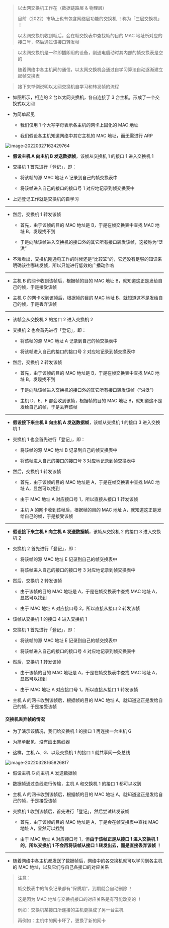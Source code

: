 > 以太网交换机工作在（数据链路层 & 物理层）
> 
> 目前（2022）市场上也有包含网络层功能的交换机 ！称为「三层交换机」 ！
> 
> 以太网交换机收到帧后，会在帧交换表中查找帧的目的 MAC 地址所对应的接口号，然后通过该接口转发帧

> 以太网交换机是一种即插即用的设备，刚通电启动时其内部的帧交换表是空的
> 
> 随着网络中各主机间的通信，以太网交换机会通过自学习算法自动逐渐建立起帧交换表

> 接下来举例说明以太网交换机自学习和转发帧的流程

- 如图所示，相连的 2 台以太网交换机，各自连接了 3 台主机，形成了一个交换式以太网

- 为简单起见

	- 我们仅用 1 个大写字母表示各主机的网卡上固化的 MAC 地址

	- 我们假设各主机知道网络中其它主机的 MAC 地址，而无需进行 ARP

![image-20220327162429764](https://aliyun-oss-lpj.oss-cn-qingdao.aliyuncs.com/images/by-picgo/image-20220327162429764.png)

- **假设主机 A 向主机 B 发送数据帧**，该帧从交换机 1 的接口 1 进入交换机 1

- 交换机 1 首先进行「登记」，即：

	- 将该帧的源 MAC 地址 A 记录到自己的帧交换表中

	- 将该帧进入自己的接口的接口号 1 对应地记录到帧交换表中

- 上述登记工作就是交换机的自学习

---

- 然后，交换机 1 转发该帧

	- 首先，由于该帧的目的 MAC 地址是 B，于是在帧交换表中查找 MAC 地址 B，发现找不到

	- 于是向除该帧进入交换机的接口外的其它所有接口转发该帧，这被称为“泛洪”

- 不难看出，交换机刚通电工作的时候还是“比较笨”的，它还没有足够的知识来明确该往哪转发帧，所以只能进行低效的广播动作咯

---

- 主机 B 的网卡收到该帧后，根据帧的目的 MAC 地址 B，就知道这正是发给自己的帧，于是接受该帧

- 主机 C 的网卡收到该帧后，根据帧的目的 MAC 地址 B，就知道这不是发给自己的帧，于是丢弃该帧

---

- 该帧会从交换机 2 的接口 2 进入交换机 2

- 交换机 2 也会首先进行「登记」，即：

	- 将该帧的源 MAC 地址 A 记录到自己的帧交换表中

	- 将该帧进入自己的接口的接口号 2 对应地记录到帧交换表中

- 然后，交换机 2 转发该帧

	- 首先，由于该帧的目的 MAC 地址是 B，于是在帧交换表中查找 MAC 地址 B，发现找不到

	- 于是向除该帧进入交换机的接口外的其它所有接口转发该帧（“洪泛”）

	- 主机 D、E、F 都会收到该帧，根据帧的目的 MAC 地址 B，就知道这不是发给自己的帧，于是丢弃该帧

---

- **假设接下来主机 B 向主机 A 发送数据帧**，该帧从交换机 1 的接口 3 进入交换机 1

- 交换机 1 也会首先进行「登记」，即：

	- 将该帧的源 MAC 地址 B 记录到自己的帧交换表中

	- 将该帧进入自己的接口的接口号 3 对应地记录到帧交换表中

- 然后，交换机 1 转发该帧

	- 首先，由于该帧的目的 MAC 地址是 A，于是在帧交换表中查找 MAC 地址 A，显然可以找到

	- 由于 MAC 地址 A 对应接口号 1，所以直接从接口 1 转发该帧

	- 主机 A 的网卡收到该帧后，根据帧的目的 MAC 地址 A，就知道这正是发给自己的帧，于是接受该帧

---

- **假设接下来主机 E 向主机 A 发送数据帧**，该帧从交换机 2 的接口 3 进入交换机 2

- 交换机 2 首先进行「登记」，即：

	- 将该帧的源 MAC 地址 E 记录到自己的帧交换表中

	- 将该帧进入自己的接口的接口号 3 对应地记录到帧交换表中

- 然后，交换机 2 转发该帧

	- 由于该帧的目的 MAC 地址是 A，于是在帧交换表中查找 MAC 地址 A，显然可以找到

	- 由于 MAC 地址 A 对应接口号 2，所以直接从接口 2 转发该帧

- 该帧从交换机 1 的接口 4 进入交换机 1

- 交换机 1 首先进行「登记」，即：

	- 将该帧的源 MAC 地址 E 记录到自己的帧交换表中

	- 将该帧进入自己的接口的接口号 4 对应地记录到帧交换表中

- 然后，交换机 1 转发该帧

	- 由于该帧的目的 MAC 地址是 A，于是在帧交换表中查找 MAC 地址 A，显然可以找到

	- 由于 MAC 地址 A 对应接口号 1，所以直接从接口 1 转发该帧

- 主机 A 的网卡收到该帧后，根据帧的目的 MAC 地址 A，就知道这正是发给自己的帧，于是接受该帧

#### 交换机丢弃帧的情况

- 为了演示该情况，我们给交换机 1 的接口 1 再连接一台主机 G

- 为简单起见，没有画出集线器

- 这样，主机 A、G、以及交换机 1 的接口 1 就共享同一条总线

![image-20220328165826817](https://aliyun-oss-lpj.oss-cn-qingdao.aliyuncs.com/images/by-picgo/image-20220328165826817.png)

- 假设主机 G 向主机 A 发送数据帧

- 数据帧通过总线进行传输，主机 A 和交换机 1 的接口 1 都可以收到

- 主机 A 的网卡收到该帧后，根据帧的目的 MAC 地址 A，就知道这正是发给自己的帧，于是接受该帧

- 交换机 1 收到该帧后，首先进行「登记」，然后尝试转发该帧

	- 首先，由于该帧的目的 MAC 地址是 A，于是会在帧交换表中查找 MAC 地址 A，显然可以找到

	- 由于 MAC 地址 A 对应接口号 1，但**由于该帧正是从接口 1 进入交换机 1 的，所以交换机 1 不会再将该帧从接口 1 转发出去，而是直接丢弃该帧 ！**

---

- 随着网络中各主机都发送了数据帧后，网络中的各交换机就可以学习到各主机的 MAC 地址，以及它们与自己各接口的对应关系

> 注意：
> 
> 帧交换表中的每条记录都有“保质期”，到期就会自动删除 ！
> 
> 这是因为 MAC 地址与交换机接口的对应关系是有可能改变的 ！
> 
> 例如：交换机某接口所连接的主机更换成了另一台主机
> 
> 再例如：主机中的网卡坏了，更换了新的网卡
